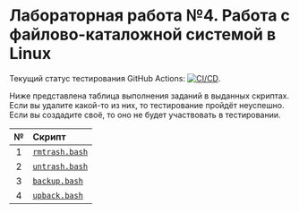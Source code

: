 # Лабораторная работа №4. Работа с файлово-каталожной системой в Linux

Текущий статус тестирования GitHub Actions: [![CI/CD](../../actions/workflows/bash.yml/badge.svg?branch=master&event=push)](../../actions/workflows/bash.yml).

Ниже представлена таблица выполнения заданий в выданных скриптах. Если вы удалите какой-то из них, то тестирование пройдёт неуспешно. Если вы создадите своё, то оно не будет участвовать в тестировании.

| № | Скрипт                         |
|:-:|:-------------------------------|
| 1 | [`rmtrash.bash`](rmtrash.bash) |
| 2 | [`untrash.bash`](untrash.bash) |
| 3 | [`backup.bash`](backup.bash)   |
| 4 | [`upback.bash`](upback.bash)   |
